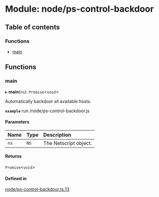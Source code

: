 # Module: node/ps-control-backdoor

## Table of contents

### Functions

- [main](../wiki/node.ps-control-backdoor#main)

## Functions

### main

▸ **main**(`ns`): `Promise`<`void`\>

Automatically backdoor all available hosts.

**`example`**
run /node/ps-control-backdoor.js

#### Parameters

| Name | Type | Description |
| :------ | :------ | :------ |
| `ns` | `NS` | The Netscript object. |

#### Returns

`Promise`<`void`\>

#### Defined in

[node/ps-control-backdoor.ts:13](https://github.com/vladzaharia/bitburner/blob/468eb83/src/node/ps-control-backdoor.ts#L13)

